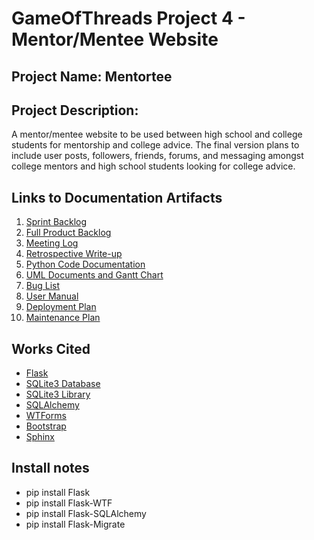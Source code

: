 # GameOfThreads Project 4 - Mentor/Mentee Website

## Project Name: Mentortee

## Project Description:
A mentor/mentee website to be used between high school and college students for mentorship and college advice. The final version plans to include user posts, followers, friends, forums, and messaging amongst college mentors and high school students looking for college advice.

## Links to Documentation Artifacts
1. [Sprint Backlog](https://docs.google.com/document/d/1AVLVojutgdtCVWtK5zCFOWwaeVDvwxf7K4sYqdSs3-A/edit?usp=sharing)
2. [Full Product Backlog](https://docs.google.com/document/d/14cwSK8Xj_ThxQhAPU8CixIeFdW5hPqGxLE3cRL_0hWY/edit?usp=sharing)
3. [Meeting Log](https://docs.google.com/document/d/1B_d3O8YLnf6mqoXK-wxvxuiBDOt04gXPLrYjqoRQedk/edit?usp=sharing)
4. [Retrospective Write-up](https://docs.google.com/document/d/1fWMUTJFGaVZObnmuwut-uP_KIYvae_L6sPcgTjjYeaE/edit?usp=sharing)
5. [Python Code Documentation](http://htmlpreview.github.io/?https://github.com/dsutton1080/FinalProjectGOT/blob/master/docs/build/html/index.html)
6. [UML Documents and Gantt Chart](https://github.com/dsutton1080/FinalProjectGOT/tree/master/UML%20Documentation)
7. [Bug List](https://github.com/dsutton1080/FinalProjectGOT/blob/master/UML%20Documentation/buglist.txt)
8. [User Manual](https://drive.google.com/open?id=1jPhLzWwNfniwUqcQOLtUxbLAUq52PBhfwmOzlJiuqjM)
9. [Deployment Plan](https://drive.google.com/open?id=1Lax5jbwbCNmd-ZqRJ13fX35QxigPIE_MH7KL5JPJXSE)
10. [Maintenance Plan](https://drive.google.com/open?id=13ikkDFQkHejwyyb0cnEVnkZ9zsxs543JhwH75g4WSDk)

## Works Cited
* [Flask](https://github.com/pallets/flask)
* [SQLite3 Database](https://www.sqlite.org/index.html)
* [SQLite3 Library](https://docs.python.org/2/library/sqlite3.html)
* [SQLAlchemy](https://www.sqlalchemy.org/)
* [WTForms](https://wtforms.readthedocs.io/en/stable/)
* [Bootstrap](https://getbootstrap.com/)
* [Sphinx](https://www.sphinx-doc.org/en/master/index.html)

## Install notes
* pip install Flask
* pip install Flask-WTF
* pip install Flask-SQLAlchemy
* pip install Flask-Migrate
